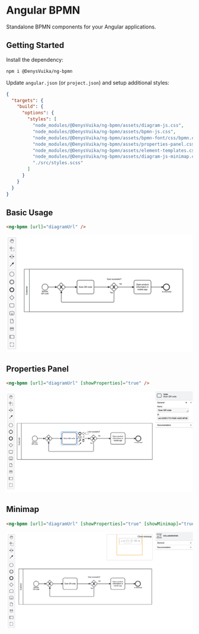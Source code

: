 # Angular BPMN

Standalone BPMN components for your Angular applications.

## Getting Started

Install the dependency:

```sh
npm i @DenysVuika/ng-bpmn
```

Update `angular.json` (or `project.json`) and setup additional styles:

```json
{
  "targets": {
    "build": {
      "options": {
        "styles": [
          "node_modules/@DenysVuika/ng-bpmn/assets/diagram-js.css",
          "node_modules/@DenysVuika/ng-bpmn/assets/bpmn-js.css",
          "node_modules/@DenysVuika/ng-bpmn/assets/bpmn-font/css/bpmn.css",
          "node_modules/@DenysVuika/ng-bpmn/assets/properties-panel.css",
          "node_modules/@DenysVuika/ng-bpmn/assets/element-templates.css",
          "node_modules/@DenysVuika/ng-bpmn/assets/diagram-js-minimap.css"
          "./src/styles.scss"
        ]
      }
    }
  }
}
```

## Basic Usage

```html
<ng-bpmn [url]="diagramUrl" />
```

![default](./docs/ng-bpmn-default.png)

## Properties Panel

```html
<ng-bpmn [url]="diagramUrl" [showProperties]="true" />
```

![properties panel](./docs/ng-bpmn-properties.png)

## Minimap

```html
<ng-bpmn [url]="diagramUrl" [showProperties]="true" [showMinimap]="true" />
```

![minimap](./docs/ng-bpmn-minimap.png)
